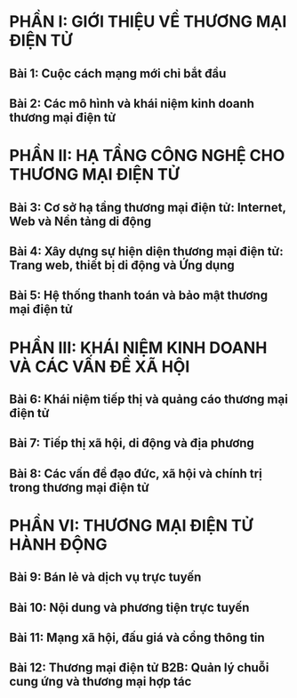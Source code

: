 # PHẦN I: GIỚI THIỆU VỀ THƯƠNG MẠI ĐIỆN TỬ
## Bài 1: Cuộc cách mạng mới chỉ bắt đầu
## Bài 2: Các mô hình và khái niệm kinh doanh thương mại điện tử

# PHẦN II: HẠ TẦNG CÔNG NGHỆ CHO THƯƠNG MẠI ĐIỆN TỬ
## Bài 3: Cơ sở hạ tầng thương mại điện tử: Internet, Web và Nền tảng di động
## Bài 4: Xây dựng sự hiện diện thương mại điện tử: Trang web, thiết bị di động và Ứng dụng
## Bài 5: Hệ thống thanh toán và bảo mật thương mại điện tử

# PHẦN III: KHÁI NIỆM KINH DOANH VÀ CÁC VẤN ĐỀ XÃ HỘI
## Bài 6: Khái niệm tiếp thị và quảng cáo thương mại điện tử
## Bài 7: Tiếp thị xã hội, di động và địa phương
## Bài 8: Các vấn đề đạo đức, xã hội và chính trị trong thương mại điện tử

# PHẦN VI: THƯƠNG MẠI ĐIỆN TỬ HÀNH ĐỘNG
## Bài 9: Bán lẻ và dịch vụ trực tuyến
## Bài 10: Nội dung và phương tiện trực tuyến
## Bài 11: Mạng xã hội, đấu giá và cổng thông tin
## Bài 12: Thương mại điện tử B2B: Quản lý chuỗi cung ứng và thương mại hợp tác
